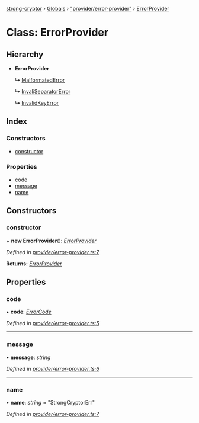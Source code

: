 [strong-cryptor](../README.md) › [Globals](../globals.md) › ["provider/error-provider"](../modules/_provider_error_provider_.md) › [ErrorProvider](_provider_error_provider_.errorprovider.md)

# Class: ErrorProvider

## Hierarchy

* **ErrorProvider**

  ↳ [MalformatedError](_provider_error_provider_.malformatederror.md)

  ↳ [InvaliSeparatorError](_provider_error_provider_.invaliseparatorerror.md)

  ↳ [InvalidKeyError](_provider_error_provider_.invalidkeyerror.md)

## Index

### Constructors

* [constructor](_provider_error_provider_.errorprovider.md#constructor)

### Properties

* [code](_provider_error_provider_.errorprovider.md#code)
* [message](_provider_error_provider_.errorprovider.md#message)
* [name](_provider_error_provider_.errorprovider.md#name)

## Constructors

###  constructor

\+ **new ErrorProvider**(): *[ErrorProvider](_provider_error_provider_.errorprovider.md)*

*Defined in [provider/error-provider.ts:7](https://github.com/RizkyArifNur/strong-cryptor/blob/2bf2f8d/src/provider/error-provider.ts#L7)*

**Returns:** *[ErrorProvider](_provider_error_provider_.errorprovider.md)*

## Properties

###  code

• **code**: *[ErrorCode](../modules/_typings_index_.md#errorcode)*

*Defined in [provider/error-provider.ts:5](https://github.com/RizkyArifNur/strong-cryptor/blob/2bf2f8d/src/provider/error-provider.ts#L5)*

___

###  message

• **message**: *string*

*Defined in [provider/error-provider.ts:6](https://github.com/RizkyArifNur/strong-cryptor/blob/2bf2f8d/src/provider/error-provider.ts#L6)*

___

###  name

• **name**: *string* = "StrongCryptorErr"

*Defined in [provider/error-provider.ts:7](https://github.com/RizkyArifNur/strong-cryptor/blob/2bf2f8d/src/provider/error-provider.ts#L7)*
